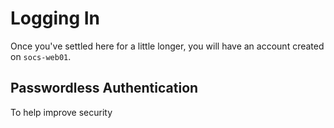 # Logging In

Once you've settled here for a little longer, you will have an account created on `socs-web01`. 

## Passwordless Authentication

To help improve security 